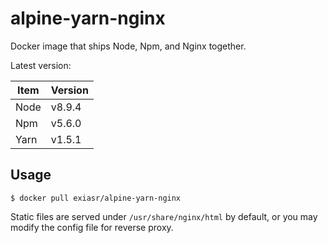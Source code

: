 # alpine-yarn-nginx
Docker image that ships Node, Npm, and Nginx together.

Latest version:

Item | Version
------- | -----
Node | v8.9.4
Npm | v5.6.0
Yarn | v1.5.1

## Usage

`$ docker pull exiasr/alpine-yarn-nginx`

Static files are served under `/usr/share/nginx/html` by default, or you may modify the config file for reverse proxy.
